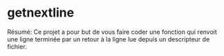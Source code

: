 # getnextline
Résumé: Ce projet a pour but de vous faire coder une fonction qui renvoit une ligne terminée par un retour à la ligne lue depuis un descripteur de fichier.
